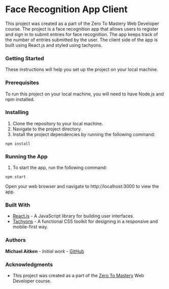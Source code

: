 # Face Recognition App Client
This project was created as a part of the Zero To Mastery Web Developer course. The project is a face recognition app that allows users to register and sign in to submit entries for face recognition. The app keeps track of the number of entries submitted by the user. The client side of the app is built using React.js and styled using tachyons.

### Getting Started
These instructions will help you set up the project on your local machine.

### Prerequisites
To run this project on your local machine, you will need to have Node.js and npm installed.

### Installing

1. Clone the repository to your local machine.
2. Navigate to the project directory.
3. Install the project dependencies by running the following command:

`npm install`

### Running the App

1. To start the app, run the following command:

`npm start`

Open your web browser and navigate to http://localhost:3000 to view the app.

### Built With
- [React.js](https://reactjs.org/) - A JavaScript library for building user interfaces.
- [Tachyons](https://tachyons.io/) - A functional CSS toolkit for designing in a responsive and mobile-first way.

### Authors
**Michael Aitken** - *Initial work* - [GitHub](https://github.com/michaelaitken)

### Acknowledgments
- This project was created as a part of the [Zero To Mastery](https://github.com/zero-to-mastery) Web Developer course.